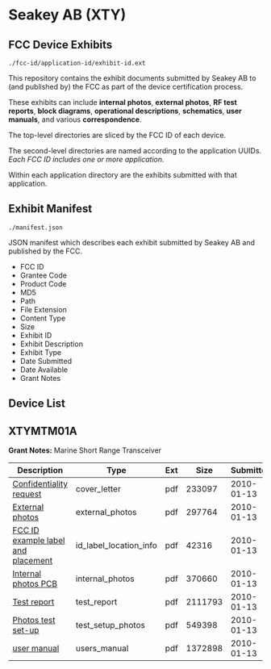 # Seakey AB (XTY)
## FCC Device Exhibits

```
./fcc-id/application-id/exhibit-id.ext
```

This repository contains the exhibit documents submitted by Seakey AB to (and published by) the FCC as part of the device certification process.

These exhibits can include **internal photos**, **external photos**, **RF test reports**, **block diagrams**, **operational descriptions**, **schematics**, **user manuals**, and various **correspondence**.

The top-level directories are sliced by the FCC ID of each device.

The second-level directories are named according to the application UUIDs. *Each FCC ID includes one or more application.*

Within each application directory are the exhibits submitted with that application. 

## Exhibit Manifest

```
./manifest.json
```

JSON manifest which describes each exhibit submitted by Seakey AB and published by the FCC.

- FCC ID
- Grantee Code
- Product Code
- MD5
- Path
- File Extension
- Content Type
- Size
- Exhibit ID
- Exhibit Description
- Exhibit Type
- Date Submitted
- Date Available
- Grant Notes

## Device List
## XTYMTM01A
**Grant Notes:** Marine Short Range Transceiver

| Description | Type | Ext | Size | Submitted | Available |
| ----------- | ---- | --- | ---- | --------- | --------- |
| [Confidentiality request](XTYMTM01A/712b031bff905781845a6b552224abb2/1226898.pdf) | cover_letter | pdf | 233097 | 2010-01-13 | 2010-01-13 |
| [External photos](XTYMTM01A/712b031bff905781845a6b552224abb2/1226889.pdf) | external_photos | pdf | 297764 | 2010-01-13 | 2010-01-13 |
| [FCC ID example label and placement](XTYMTM01A/712b031bff905781845a6b552224abb2/1226888.pdf) | id_label_location_info | pdf | 42316 | 2010-01-13 | 2010-01-13 |
| [Internal photos PCB](XTYMTM01A/712b031bff905781845a6b552224abb2/1226894.pdf) | internal_photos | pdf | 370660 | 2010-01-13 | 2010-01-13 |
| [Test report](XTYMTM01A/712b031bff905781845a6b552224abb2/1226892.pdf) | test_report | pdf | 2111793 | 2010-01-13 | 2010-01-13 |
| [Photos test set-up](XTYMTM01A/712b031bff905781845a6b552224abb2/1226895.pdf) | test_setup_photos | pdf | 549398 | 2010-01-13 | 2010-01-13 |
| [user manual](XTYMTM01A/712b031bff905781845a6b552224abb2/1226893.pdf) | users_manual | pdf | 1372898 | 2010-01-13 | 2010-01-13 |
